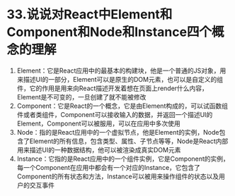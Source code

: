 # 33.说说对React中Element和Component和Node和Instance四个概念的理解

1. Element：它是React应用中的最基本的构建块，他是一个普通的JS对象，用来描述UI的一部分，Element可以是原生的DOM元素，也可以是自定义的组件，它的作用是用来向React描述开发着想在页面上render什么内容，Element是不可变的，一旦创建了就不能被修改
2. Component：它是React的一个概念，它是由Element构成的，可以试函数组件或者类组件，Component可以接收输入的数据，并返回一个描述UI的Element，Component可以被服用，可以在应用中多次使用
3. Node：指的是React应用中的一个虚拟节点，他是Element的实例，Node包含了Element的所有信息，包含类型、属性、子节点等等，Node是React内部用来描述UI的一种数据结构，他可以被渲染成真实DOM元素
4. Instance：它指的是React应用中的一个组件实例，它是Component的实例，每一个Component在应用中都会有一个对应的Instance，它包含了Component的所有状态和方法，Instance可以被用来操作组件的状态以及用户的交互事件
